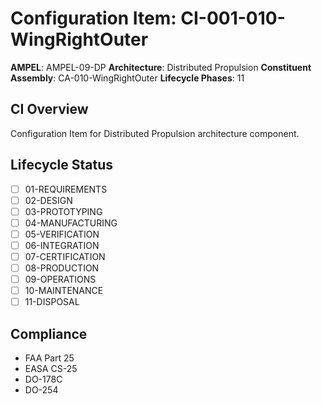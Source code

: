 # Configuration Item: CI-001-010-WingRightOuter

**AMPEL**: AMPEL-09-DP
**Architecture**: Distributed Propulsion
**Constituent Assembly**: CA-010-WingRightOuter
**Lifecycle Phases**: 11

## CI Overview
Configuration Item for Distributed Propulsion architecture component.

## Lifecycle Status
- [ ] 01-REQUIREMENTS
- [ ] 02-DESIGN
- [ ] 03-PROTOTYPING
- [ ] 04-MANUFACTURING
- [ ] 05-VERIFICATION
- [ ] 06-INTEGRATION
- [ ] 07-CERTIFICATION
- [ ] 08-PRODUCTION
- [ ] 09-OPERATIONS
- [ ] 10-MAINTENANCE
- [ ] 11-DISPOSAL

## Compliance
- FAA Part 25
- EASA CS-25
- DO-178C
- DO-254
